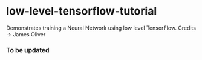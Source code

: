 # low-level-tensorflow-tutorial
Demonstrates training a Neural Network using low level TensorFlow. Credits -> James Oliver

### To be updated
